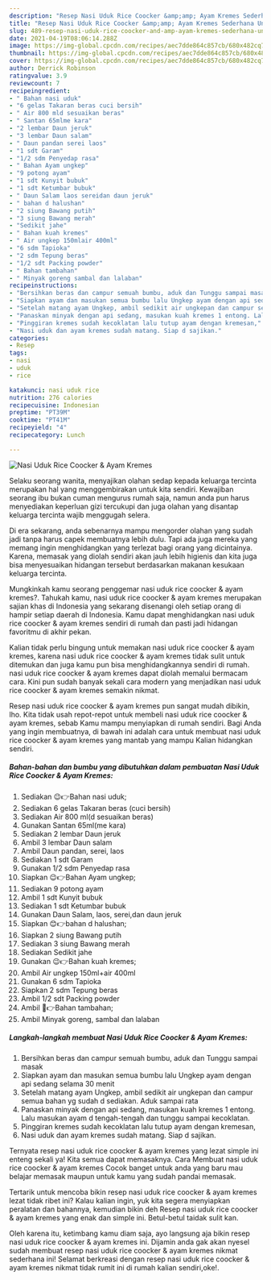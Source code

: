 ```yaml
---
description: "Resep Nasi Uduk Rice Coocker &amp;amp; Ayam Kremes Sederhana Untuk Jualan"
title: "Resep Nasi Uduk Rice Coocker &amp;amp; Ayam Kremes Sederhana Untuk Jualan"
slug: 489-resep-nasi-uduk-rice-coocker-and-amp-ayam-kremes-sederhana-untuk-jualan
date: 2021-04-19T08:06:14.288Z
image: https://img-global.cpcdn.com/recipes/aec7dde864c857cb/680x482cq70/nasi-uduk-rice-coocker-ayam-kremes-foto-resep-utama.jpg
thumbnail: https://img-global.cpcdn.com/recipes/aec7dde864c857cb/680x482cq70/nasi-uduk-rice-coocker-ayam-kremes-foto-resep-utama.jpg
cover: https://img-global.cpcdn.com/recipes/aec7dde864c857cb/680x482cq70/nasi-uduk-rice-coocker-ayam-kremes-foto-resep-utama.jpg
author: Derrick Robinson
ratingvalue: 3.9
reviewcount: 7
recipeingredient:
- " Bahan nasi uduk"
- "6 gelas Takaran beras cuci bersih"
- " Air 800 mld sesuaikan beras"
- " Santan 65mlme kara"
- "2 lembar Daun jeruk"
- "3 lembar Daun salam"
- " Daun pandan serei laos"
- "1 sdt Garam"
- "1/2 sdm Penyedap rasa"
- " Bahan Ayam ungkep"
- "9 potong ayam"
- "1 sdt Kunyit bubuk"
- "1 sdt Ketumbar bubuk"
- " Daun Salam laos sereidan daun jeruk"
- " bahan d halushan"
- "2 siung Bawang putih"
- "3 siung Bawang merah"
- "Sedikit jahe"
- " Bahan kuah kremes"
- " Air ungkep 150mlair 400ml"
- "6 sdm Tapioka"
- "2 sdm Tepung beras"
- "1/2 sdt Packing powder"
- " Bahan tambahan"
- " Minyak goreng sambal dan lalaban"
recipeinstructions:
- "Bersihkan beras dan campur semuah bumbu, aduk dan Tunggu sampai masak"
- "Siapkan ayam dan masukan semua bumbu lalu Ungkep ayam dengan api sedang selama 30 menit"
- "Setelah matang ayam Ungkep, ambil sedikit air ungkepan dan campur semua bahan yg sudah d sediakan. Aduk sampai rata"
- "Panaskan minyak dengan api sedang, masukan kuah kremes 1 entong. Lalu masukan ayam d tengah-tengah dan tunggu sampai kecoklatan."
- "Pinggiran kremes sudah kecoklatan lalu tutup ayam dengan kremesan,"
- "Nasi uduk dan ayam kremes sudah matang. Siap d sajikan."
categories:
- Resep
tags:
- nasi
- uduk
- rice

katakunci: nasi uduk rice 
nutrition: 276 calories
recipecuisine: Indonesian
preptime: "PT39M"
cooktime: "PT41M"
recipeyield: "4"
recipecategory: Lunch

---
```



![Nasi Uduk Rice Coocker &amp; Ayam Kremes](https://img-global.cpcdn.com/recipes/aec7dde864c857cb/680x482cq70/nasi-uduk-rice-coocker-ayam-kremes-foto-resep-utama.jpg)

Selaku seorang wanita, menyajikan olahan sedap kepada keluarga tercinta merupakan hal yang menggembirakan untuk kita sendiri. Kewajiban seorang ibu bukan cuman mengurus rumah saja, namun anda pun harus menyediakan keperluan gizi tercukupi dan juga olahan yang disantap keluarga tercinta wajib menggugah selera.

Di era  sekarang, anda sebenarnya mampu mengorder olahan yang sudah jadi tanpa harus capek membuatnya lebih dulu. Tapi ada juga mereka yang memang ingin menghidangkan yang terlezat bagi orang yang dicintainya. Karena, memasak yang diolah sendiri akan jauh lebih higienis dan kita juga bisa menyesuaikan hidangan tersebut berdasarkan makanan kesukaan keluarga tercinta. 



Mungkinkah kamu seorang penggemar nasi uduk rice coocker &amp; ayam kremes?. Tahukah kamu, nasi uduk rice coocker &amp; ayam kremes merupakan sajian khas di Indonesia yang sekarang disenangi oleh setiap orang di hampir setiap daerah di Indonesia. Kamu dapat menghidangkan nasi uduk rice coocker &amp; ayam kremes sendiri di rumah dan pasti jadi hidangan favoritmu di akhir pekan.

Kalian tidak perlu bingung untuk memakan nasi uduk rice coocker &amp; ayam kremes, karena nasi uduk rice coocker &amp; ayam kremes tidak sulit untuk ditemukan dan juga kamu pun bisa menghidangkannya sendiri di rumah. nasi uduk rice coocker &amp; ayam kremes dapat diolah memalui bermacam cara. Kini pun sudah banyak sekali cara modern yang menjadikan nasi uduk rice coocker &amp; ayam kremes semakin nikmat.

Resep nasi uduk rice coocker &amp; ayam kremes pun sangat mudah dibikin, lho. Kita tidak usah repot-repot untuk membeli nasi uduk rice coocker &amp; ayam kremes, sebab Kamu mampu menyiapkan di rumah sendiri. Bagi Anda yang ingin membuatnya, di bawah ini adalah cara untuk membuat nasi uduk rice coocker &amp; ayam kremes yang mantab yang mampu Kalian hidangkan sendiri.

<!--inarticleads1-->

##### Bahan-bahan dan bumbu yang dibutuhkan dalam pembuatan Nasi Uduk Rice Coocker &amp; Ayam Kremes:

1. Sediakan  😉👉Bahan nasi uduk;
1. Sediakan 6 gelas Takaran beras (cuci bersih)
1. Sediakan  Air 800 ml(d sesuaikan beras)
1. Gunakan  Santan 65ml(me kara)
1. Sediakan 2 lembar Daun jeruk
1. Ambil 3 lembar Daun salam
1. Ambil  Daun pandan, serei, laos
1. Sediakan 1 sdt Garam
1. Gunakan 1/2 sdm Penyedap rasa
1. Siapkan  😉👉Bahan Ayam ungkep;
1. Sediakan 9 potong ayam
1. Ambil 1 sdt Kunyit bubuk
1. Sediakan 1 sdt Ketumbar bubuk
1. Gunakan  Daun Salam, laos, serei,dan daun jeruk
1. Siapkan  😊👉bahan d halushan;
1. Siapkan 2 siung Bawang putih
1. Sediakan 3 siung Bawang merah
1. Sediakan Sedikit jahe
1. Gunakan  😉👉Bahan kuah kremes;
1. Ambil  Air ungkep 150ml+air 400ml
1. Gunakan 6 sdm Tapioka
1. Siapkan 2 sdm Tepung beras
1. Ambil 1/2 sdt Packing powder
1. Ambil  🤗👉Bahan tambahan;
1. Ambil  Minyak goreng, sambal dan lalaban




<!--inarticleads2-->

##### Langkah-langkah membuat Nasi Uduk Rice Coocker &amp; Ayam Kremes:

1. Bersihkan beras dan campur semuah bumbu, aduk dan Tunggu sampai masak
1. Siapkan ayam dan masukan semua bumbu lalu Ungkep ayam dengan api sedang selama 30 menit
1. Setelah matang ayam Ungkep, ambil sedikit air ungkepan dan campur semua bahan yg sudah d sediakan. Aduk sampai rata
1. Panaskan minyak dengan api sedang, masukan kuah kremes 1 entong. Lalu masukan ayam d tengah-tengah dan tunggu sampai kecoklatan.
1. Pinggiran kremes sudah kecoklatan lalu tutup ayam dengan kremesan,
1. Nasi uduk dan ayam kremes sudah matang. Siap d sajikan.




Ternyata resep nasi uduk rice coocker &amp; ayam kremes yang lezat simple ini enteng sekali ya! Kita semua dapat memasaknya. Cara Membuat nasi uduk rice coocker &amp; ayam kremes Cocok banget untuk anda yang baru mau belajar memasak maupun untuk kamu yang sudah pandai memasak.

Tertarik untuk mencoba bikin resep nasi uduk rice coocker &amp; ayam kremes lezat tidak ribet ini? Kalau kalian ingin, yuk kita segera menyiapkan peralatan dan bahannya, kemudian bikin deh Resep nasi uduk rice coocker &amp; ayam kremes yang enak dan simple ini. Betul-betul taidak sulit kan. 

Oleh karena itu, ketimbang kamu diam saja, ayo langsung aja bikin resep nasi uduk rice coocker &amp; ayam kremes ini. Dijamin anda gak akan nyesel sudah membuat resep nasi uduk rice coocker &amp; ayam kremes nikmat sederhana ini! Selamat berkreasi dengan resep nasi uduk rice coocker &amp; ayam kremes nikmat tidak rumit ini di rumah kalian sendiri,oke!.

